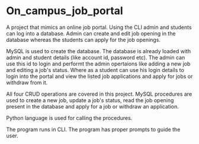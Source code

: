 # On_campus_job_portal
A project that mimics an online job portal. Using the CLI admin and students can log into a database. Admin can create and edit job opening in the database whereas the students can apply for the job openings.

MySQL is used to create the database. The database is already loaded with admin and student details (like account id, password etc). The admin can use this id to login and performt the admin opertaions like adding a new job and editing a job's status. Where as a student can use his login details to login into the portal and view the listed job applications and apply for jobs or withdraw from it.

All four CRUD operations are covered in this project. MySQL procedures are used to create a new job, update a job's status, read the job opening present in the database and apply for a job or withdraw an application.

Python language is used for calling the procedures.

The program runs in CLI. The program has proper prompts to guide the user.

